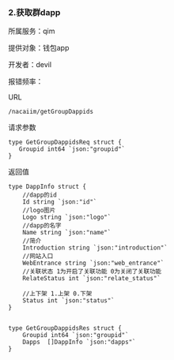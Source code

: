 ### **2.获取群dapp**

所属服务：qim

提供对象：钱包app

开发者：devil

报错频率：

URL

```
/nacaiim/getGroupDappids
```

请求参数

    type GetGroupDappidsReq struct {
       Groupid int64 `json:"groupid"`
    }

返回值

    type DappInfo struct {
        //dapp的id
        Id string `json:"id"`
        //logo图片
        Logo string `json:"logo"`
        //dapp的名字
        Name string `json:"name"`
        //简介
        Introduction string `json:"introduction"`
        //网站入口
        WebEntrance string `json:"web_entrance"`
        //关联状态 1为开启了关联功能 0为关闭了关联功能
        RelateStatus int `json:"relate_status"`

        //上下架 1.上架 0.下架
        Status int `json:"status"`
    }


    type GetGroupDappidsRes struct {
        Groupid int64 `json:"groupid"`
        Dapps  []DappInfo `json:"dapps"`
    }



